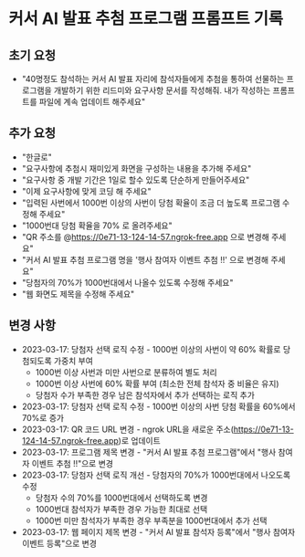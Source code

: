 # 커서 AI 발표 추첨 프로그램 프롬프트 기록

## 초기 요청
- "40명정도 참석하는 커서 AI 발표 자리에 참석자들에게 추첨을 통하여 선물하는 프로그램을 개발하기 위한 리드미와 요구사항 문서를 작성해줘. 내가 작성하는 프롬프트를 파일에 계속 업데이트 해주세요"

## 추가 요청
- "한글로"
- "요구사항에 추첨시 재미있게 화면을 구성하는 내용을 추가해 주세요"
- "요구사항 중 개발 기간은 1일로 할수 있도록 단순하게 만들어주세요"
- "이제 요구사항에 맞게 코딩 해 주세요" 
- "입력된 사번에서 1000번 이상의 사번이 당첨 확율이 조금 더 높도록 프로그램 수정해 주세요"
- "1000번대 당첨 확율을 70% 로 올려주세요"
- "QR 주소를 @https://0e71-13-124-14-57.ngrok-free.app 으로 변경해 주세요"
- "커서 AI 발표 추첨 프로그램 명을 '행사 참여자 이벤트 추첨 !!' 으로 변경해 주세요"
- "당첨자의 70%가 1000번대에서 나올수 있도록 수정해 주세요"
- "웹 화면도 제목을 수정해 주세요"

## 변경 사항
- 2023-03-17: 당첨자 선택 로직 수정 - 1000번 이상의 사번이 약 60% 확률로 당첨되도록 가중치 부여
  - 1000번 이상 사번과 미만 사번으로 분류하여 별도 처리
  - 1000번 이상 사번에 60% 확률 부여 (최소한 전체 참석자 중 비율은 유지)
  - 당첨자 수가 부족한 경우 남은 참석자에서 추가 선택하는 로직 추가
- 2023-03-17: 당첨자 선택 로직 수정 - 1000번 이상의 사번 당첨 확률을 60%에서 70%로 증가
- 2023-03-17: QR 코드 URL 변경 - ngrok URL을 새로운 주소(https://0e71-13-124-14-57.ngrok-free.app)로 업데이트
- 2023-03-17: 프로그램 제목 변경 - "커서 AI 발표 추첨 프로그램"에서 "행사 참여자 이벤트 추첨 !!"으로 변경
- 2023-03-17: 당첨자 선택 로직 개선 - 당첨자의 70%가 1000번대에서 나오도록 수정
  - 당첨자 수의 70%를 1000번대에서 선택하도록 변경
  - 1000번대 참석자가 부족한 경우 가능한 최대로 선택
  - 1000번 미만 참석자가 부족한 경우 부족분을 1000번대에서 추가 선택
- 2023-03-17: 웹 페이지 제목 변경 - "커서 AI 발표 참석자 등록"에서 "행사 참여자 이벤트 등록"으로 변경 